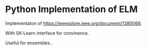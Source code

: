 # Python Implementation of ELM 

Implementaton of https://ieeexplore.ieee.org/document/1380068.

With SK-Learn interface for convinence. 

Useful for ensembles..
